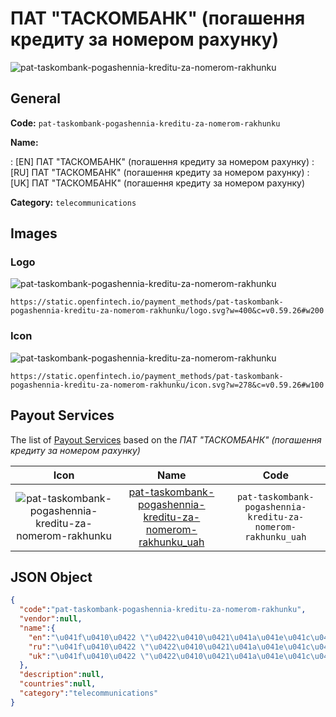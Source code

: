 
# ПАТ "ТАСКОМБАНК" (погашення кредиту за номером рахунку) 
![pat-taskombank-pogashennia-kreditu-za-nomerom-rakhunku](https://static.openfintech.io/payment_methods/pat-taskombank-pogashennia-kreditu-za-nomerom-rakhunku/logo.svg?w=400&c=v0.59.26#w200)  

## General 
**Code:** `pat-taskombank-pogashennia-kreditu-za-nomerom-rakhunku` 
 
**Name:** 
 
:	[EN] ПАТ "ТАСКОМБАНК" (погашення кредиту за номером рахунку) 
:	[RU] ПАТ "ТАСКОМБАНК" (погашення кредиту за номером рахунку) 
:	[UK] ПАТ "ТАСКОМБАНК" (погашення кредиту за номером рахунку) 
 
**Category:** `telecommunications` 
 

## Images 

### Logo 
![pat-taskombank-pogashennia-kreditu-za-nomerom-rakhunku](https://static.openfintech.io/payment_methods/pat-taskombank-pogashennia-kreditu-za-nomerom-rakhunku/logo.svg?w=400&c=v0.59.26#w200)  

```
https://static.openfintech.io/payment_methods/pat-taskombank-pogashennia-kreditu-za-nomerom-rakhunku/logo.svg?w=400&c=v0.59.26#w200
```  

### Icon 
![pat-taskombank-pogashennia-kreditu-za-nomerom-rakhunku](https://static.openfintech.io/payment_methods/pat-taskombank-pogashennia-kreditu-za-nomerom-rakhunku/icon.svg?w=278&c=v0.59.26#w100)  

```
https://static.openfintech.io/payment_methods/pat-taskombank-pogashennia-kreditu-za-nomerom-rakhunku/icon.svg?w=278&c=v0.59.26#w100
```  

## Payout Services 
 
The list of [Payout Services](/payout-services/) based on the _ПАТ "ТАСКОМБАНК" (погашення кредиту за номером рахунку)_ 

|Icon|Name|Code| 
|:---:|:---:|:---:| 
|![pat-taskombank-pogashennia-kreditu-za-nomerom-rakhunku](https://static.openfintech.io/payout_methods/pat-taskombank-pogashennia-kreditu-za-nomerom-rakhunku/icon.svg?w=278&c=v0.59.26#w40) |[pat-taskombank-pogashennia-kreditu-za-nomerom-rakhunku_uah](/payout-services/pat-taskombank-pogashennia-kreditu-za-nomerom-rakhunku_uah/)|`pat-taskombank-pogashennia-kreditu-za-nomerom-rakhunku_uah`| 
 

## JSON Object 

```json
{
  "code":"pat-taskombank-pogashennia-kreditu-za-nomerom-rakhunku",
  "vendor":null,
  "name":{
    "en":"\u041f\u0410\u0422 \"\u0422\u0410\u0421\u041a\u041e\u041c\u0411\u0410\u041d\u041a\" (\u043f\u043e\u0433\u0430\u0448\u0435\u043d\u043d\u044f \u043a\u0440\u0435\u0434\u0438\u0442\u0443 \u0437\u0430 \u043d\u043e\u043c\u0435\u0440\u043e\u043c \u0440\u0430\u0445\u0443\u043d\u043a\u0443)",
    "ru":"\u041f\u0410\u0422 \"\u0422\u0410\u0421\u041a\u041e\u041c\u0411\u0410\u041d\u041a\" (\u043f\u043e\u0433\u0430\u0448\u0435\u043d\u043d\u044f \u043a\u0440\u0435\u0434\u0438\u0442\u0443 \u0437\u0430 \u043d\u043e\u043c\u0435\u0440\u043e\u043c \u0440\u0430\u0445\u0443\u043d\u043a\u0443)",
    "uk":"\u041f\u0410\u0422 \"\u0422\u0410\u0421\u041a\u041e\u041c\u0411\u0410\u041d\u041a\" (\u043f\u043e\u0433\u0430\u0448\u0435\u043d\u043d\u044f \u043a\u0440\u0435\u0434\u0438\u0442\u0443 \u0437\u0430 \u043d\u043e\u043c\u0435\u0440\u043e\u043c \u0440\u0430\u0445\u0443\u043d\u043a\u0443)"
  },
  "description":null,
  "countries":null,
  "category":"telecommunications"
}
```  

